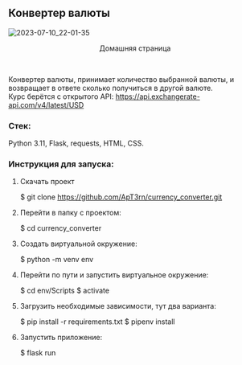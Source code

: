 ## Конвертер валюты

![2023-07-10_22-01-35](https://github.com/ApT3rn/currency_converter_flask/assets/96689510/20e0d502-63c1-4580-a898-14c6dc81a704)
<p align=center>Домашняя страница</p>
<br>

Конвертер валюты, принимает количество выбранной валюты, 
и возвращает в ответе сколько получиться в другой валюте.<br>
Курс берётся с открытого API: https://api.exchangerate-api.com/v4/latest/USD

### Стек:

Python 3.11, Flask, requests, HTML, CSS.

### Инструкция для запуска:
1. Скачать проект
   
   $ git clone https://github.com/ApT3rn/currency_converter.git
   
2. Перейти в папку с проектом:
   
   $ cd currency_converter
   
3. Создать виртуальной окружение:
   
   $ python -m venv env
   
4. Перейти по пути и запустить виртуальное окружение:
   
   $ cd env/Scripts
   $ activate

5. Загрузить необходимые зависимости, тут два варианта:
    
   $ pip install -r requirements.txt
   $ pipenv install
   
6. Запустить приложение:
    
   $ flask run
